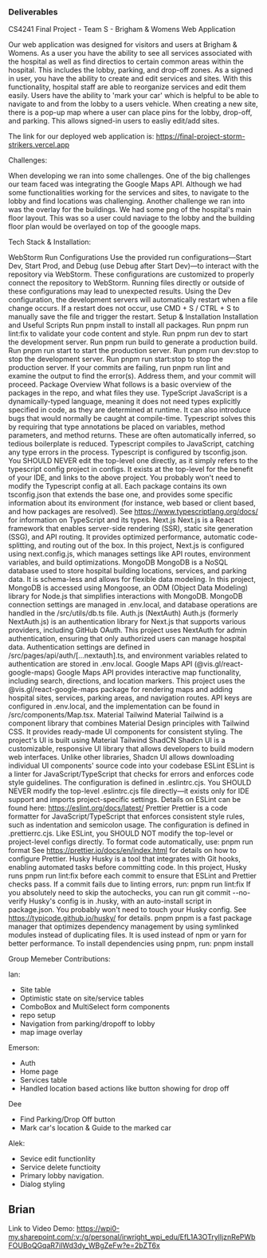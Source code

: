 
### Deliverables
CS4241 Final Project - Team S - Brigham & Womens Web Application

Our web application was designed for visitors and users at Brigham & Womens. As a user you have the ability to see all services associated with the hospital as well 
as find directios to certain common areas within the hospital. This includes the lobby, parking, and drop-off zones. As a signed in user, you have the ability to create
and edit services and sites. With this functionality, hospital staff are able to reorganize services and edit them easily. Users have the ability to 'mark your car' 
which is helpful to be able to navigate to and from the lobby to a users vehicle. When creating a new site, there is a pop-up map where a user can place pins for the 
lobby, drop-off, and parking. This allows signed-in users to easliy edit/add sites.

The link for our deployed web application is:
https://final-project-storm-strikers.vercel.app

Challenges:

When developing we ran into some challenges. One of the big challenges our team faced was integrating the Google Maps API. Although we had some functionalities working 
for the services and sites, to navigate to the lobby and find locations was challenging. Another challenge we ran into was the overlay for the buildings. We had some png
of the hospital's main floor layout. This was so a user could naviage to the lobby and the building floor plan would be overlayed on top of the gooogle maps.

Tech Stack & Installation:

WebStorm Run Configurations
Use the provided run configurations—Start Dev, Start Prod, and Debug (use Debug after Start Dev)—to interact with the repository via WebStorm. These configurations are customized to properly connect the repository to WebStorm. Running files directly or outside of these configurations may lead to unexpected results.
Using the Dev configuration, the development servers will automatically restart when a file change occurs.
If a restart does not occur, use CMD + S / CTRL + S to manually save the file and trigger the restart.
Setup & Installation
Installation and Useful Scripts
Run pnpm install to install all packages.
Run pnpm run lint:fix to validate your code content and style.
Run pnpm run dev to start the development server.
Run pnpm run build to generate a production build.
Run pnpm run start to start the production server.
Run pnpm run dev:stop to stop the development server.
Run pnpm run start:stop to stop the production server.
If your commits are failing, run pnpm run lint and examine the output to find the error(s). Address them, and your commit will proceed.
Package Overview
What follows is a basic overview of the packages in the repo, and what files they use.
TypeScript
JavaScript is a dynamically-typed language, meaning it does not need types explicitly specified in code, as they are determined at runtime. It can also introduce bugs that would normally be caught at compile-time.
Typescript solves this by requiring that type annotations be placed on variables, method parameters, and method returns. These are often automatically inferred, so tedious boilerplate is reduced.
Typescript compiles to JavaScript, catching any type errors in the process.
Typescript is configured by tsconfig.json. You SHOULD NEVER edit the top-level one directly, as it simply refers to the typescript config project in configs. It exists at the top-level for the benefit of your IDE, and links to the above project. You probably won't need to modify the Typescript config at all. Each package contains its own tsconfig.json that extends the base one, and provides some specific information about its environment (for instance, web based or client based, and how packages are resolved).
See https://www.typescriptlang.org/docs/ for information on TypeScript and its types.
Next.js
Next.js is a React framework that enables server-side rendering (SSR), static site generation (SSG), and API routing. It provides optimized performance, automatic code-splitting, and routing out of the box.
In this project, Next.js is configured using next.config.js, which manages settings like API routes, environment variables, and build optimizations.
MongoDB
MongoDB is a NoSQL database used to store hospital building locations, services, and parking data. It is schema-less and allows for flexible data modeling.
In this project, MongoDB is accessed using Mongoose, an ODM (Object Data Modeling) library for Node.js that simplifies interactions with MongoDB.
MongoDB connection settings are managed in .env.local, and database operations are handled in the /src/utils/db.ts file.
Auth.js (NextAuth)
Auth.js (formerly NextAuth.js) is an authentication library for Next.js that supports various providers, including GitHub OAuth.
This project uses NextAuth for admin authentication, ensuring that only authorized users can manage hospital data.
Authentication settings are defined in /src/pages/api/auth/[...nextauth].ts, and environment variables related to authentication are stored in .env.local.
Google Maps API (@vis.gl/react-google-maps)
Google Maps API provides interactive map functionality, including search, directions, and location markers.
This project uses the @vis.gl/react-google-maps package for rendering maps and adding hospital sites, services, parking areas, and navigation routes.
API keys are configured in .env.local, and the implementation can be found in /src/components/Map.tsx.
Material Tailwind
Material Tailwind is a component library that combines Material Design principles with Tailwind CSS. It provides ready-made UI components for consistent styling.
The project's UI is built using Material Tailwind
ShadCN
Shadcn UI is a customizable, responsive UI library that allows developers to build modern web interfaces. Unlike other libraries, Shadcn UI allows downloading individual UI components' source code into your codebase
ESLint
ESLint is a linter for JavaScript/TypeScript that checks for errors and enforces code style guidelines.
The configuration is defined in .eslintrc.cjs. You SHOULD NEVER modify the top-level .eslintrc.cjs file directly—it exists only for IDE support and imports project-specific settings.
Details on ESLint can be found here: https://eslint.org/docs/latest/
Prettier
Prettier is a code formatter for JavaScript/TypeScript that enforces consistent style rules, such as indentation and semicolon usage.
The configuration is defined in .prettierrc.cjs. Like ESLint, you SHOULD NOT modify the top-level or project-level configs directly.
To format code automatically, use: pnpm run format
See https://prettier.io/docs/en/index.html for details on how to configure Prettier.
Husky
Husky is a tool that integrates with Git hooks, enabling automated tasks before committing code.
In this project, Husky runs pnpm run lint:fix before each commit to ensure that ESLint and Prettier checks pass. If a commit fails due to linting errors, run: pnpm run lint:fix
If you absolutely need to skip the autochecks, you can run git commit --no-verify
Husky's config is in .husky, with an auto-install script in package.json.
You probably won't need to touch your Husky config.
See https://typicode.github.io/husky/ for details.
pnpm
pnpm is a fast package manager that optimizes dependency management by using symlinked modules instead of duplicating files. It is used instead of npm or yarn for better performance.
To install dependencies using pnpm, run: pnpm install


Group Memeber Contributions:

Ian:
  - Site table
  - Optimistic state on site/service tables
  - ComboBox and MultiSelect form components
  - repo setup
  - Navigation from parking/dropoff to lobby
  - map image overlay

Emerson:
  - Auth
  - Home page
  - Services table
  - Handled location based actions like button showing for drop off

Dee
  - Find Parking/Drop Off button
  - Mark car's location & Guide to the marked car

Alek:
  - Sevice edit functionlity
  - Service delete functioity
  - Primary lobby navigation.
  - Dialog styling

Brian
  -

Link to Video Demo:
https://wpi0-my.sharepoint.com/:v:/g/personal/irwright_wpi_edu/EfL1A3OTrylIjznRePWbFOUBoQGqaR7iIWd3dy_WBgZeFw?e=2bZT6x
